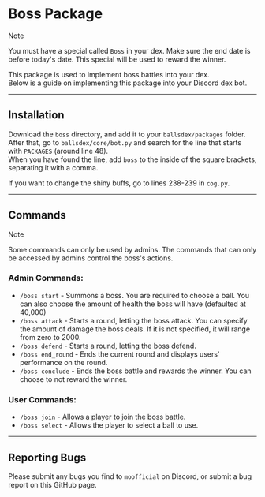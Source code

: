 # Boss Package

> [!NOTE]
> You must have a special called `Boss` in your dex. Make sure the end date is before today's date. This special will be used to reward the winner.

This package is used to implement boss battles into your dex. <br>Below is a guide on implementing this package into your Discord dex bot.

------------------

## Installation

Download the `boss` directory, and add it to your `ballsdex/packages` folder. <br>
After that, go to `ballsdex/core/bot.py` and search for the line that starts with `PACKAGES` (around line 48). <br>
When you have found the line, add `boss` to the inside of the square brackets, separating it with a comma.

If you want to change the shiny buffs, go to lines 238-239 in `cog.py`.

------------------

## Commands

> [!NOTE]
> Some commands can only be used by admins. The commands that can only be accessed by admins control the boss's actions.

### Admin Commands:
* `/boss start` - Summons a boss. You are required to choose a ball. You can also choose the amount of health the boss will have (defaulted at 40,000)
* `/boss attack` - Starts a round, letting the boss attack. You can specify the amount of damage the boss deals. If it is not specified, it will range from zero to 2000.
* `/boss defend` - Starts a round, letting the boss defend.
* `/boss end_round` - Ends the current round and displays users' performance on the round.
* `/boss conclude` - Ends the boss battle and rewards the winner. You can choose to not reward the winner.

### User Commands:
* `/boss join` - Allows a player to join the boss battle.
* `/boss select` - Allows the player to select a ball to use.

------------------

## Reporting Bugs

Please submit any bugs you find to `moofficial` on Discord, or submit a bug report on this GitHub page.
